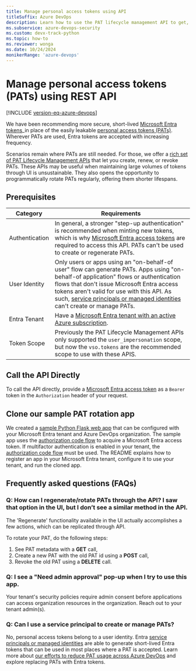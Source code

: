 ```yaml
---
title: Manage personal access tokens using API
titleSuffix: Azure DevOps
description: Learn how to use the PAT lifecycle management API to get, create, update, and revoke their personal access tokens (PATs).
ms.subservice: azure-devops-security
ms.custom: devx-track-python
ms.topic: how-to
ms.reviewer: wonga
ms.date: 10/24/2024
monikerRange: 'azure-devops'
---
```


# Manage personal access tokens (PATs) using REST API

[!INCLUDE [version-eq-azure-devops](../../includes/version-eq-azure-devops.md)]

We have been recommending more secure, short-lived [Microsoft Entra tokens](../../integrate/get-started/authentication/entra.md)_in place of the easily leakable [personal access tokens (PATs)](use-personal-access-tokens-to-authenticate.md). Wherever PATs are used, Entra tokens are accepted with increasing frequency.

Scenarios remain where PATs are still needed. For those, we offer a [rich set of PAT Lifecycle Management APIs](/rest/api/azure/devops/tokens) that let you create, renew, or revoke PATs. These APIs may be useful when maintaining large volumes of tokens through UI is unsustainable. They also opens the opportunity to programmatically rotate PATs regularly, offering them shorter lifespans.

## Prerequisites

| Category | Requirements |
|--------------|-------------|
| Authentication | In general, a stronger "step-up authentication" is recommended when minting new tokens, which is why [Microsoft Entra access tokens](../../integrate/get-started/authentication/entra.md) are required to access this API. PATs can't be used to create or regenerate PATs. |
| User Identity | Only users or apps using an "on-behalf-of user" flow can generate PATs. Apps using "on-behalf-of application" flows or authentication flows that don't issue Microsoft Entra access tokens aren't valid for use with this API. As such, [service principals or managed identities](../../integrate/get-started/authentication/service-principal-managed-identity.md) can't create or manage PATs. |
| Entra Tenant | Have a [Microsoft Entra tenant with an active Azure subscription](/azure/active-directory/develop/quickstart-create-new-tenant). |
| Token Scope | Previously the PAT Lifecycle Management APIs only supported the `user_impersonation` scope, but now the `vso.tokens` are the recommended scope to use with these APIS. |

## Call the API Directly

To call the API directly, provide a [Microsoft Entra access token](../../integrate/get-started/authentication/entra.md#ad-hoc-requests-to-azure-devops-rest-apis) as a `Bearer` token in the `Authorization` header of your request.

## Clone our sample PAT rotation app

We created a [sample Python Flask web app](https://github.com/microsoft/azure-devops-auth-samples/tree/master/PersonalAccessTokenAPIAppSample) that can be configured with your Microsoft Entra tenant and Azure DevOps organization. The sample app uses the [authorization code flow](/entra/identity-platform/msal-authentication-flows#authorization-code) to acquire a Microsoft Entra access token. If multifactor authentication is enabled in your tenant, the [authorization code flow](/azure/active-directory/develop/v2-oauth2-auth-code-flow) must be used. The README explains how to register an app in your Microsoft Entra tenant, configure it to use your tenant, and run the cloned app.

##  Frequently asked questions (FAQs)

### Q: How can I regenerate/rotate PATs through the API? I saw that option in the UI, but I don’t see a similar method in the API.
The 'Regenerate' functionality available in the UI actually accomplishes a few actions, which can be replicated through API. 

To rotate your PAT, do the following steps:
1. See PAT metadata with a **GET** call, 
2. Create a new PAT with the old PAT id using a **POST** call, 
3. Revoke the old PAT using a **DELETE** call.

### Q: I see a "Need admin approval" pop-up when I try to use this app.
Your tenant's security policies require admin consent before applications can access organization resources in the organization. Reach out to your tenant admin(s).

### Q: Can I use a service principal to create or manage PATs?
No, personal access tokens belong to a user identity. Entra [service principals or managed identities](../../integrate/get-started/authentication/service-principal-managed-identity.md) are able to generate short-lived Entra tokens that can be used in most places where a PAT is accepted. Learn more about [our efforts to reduce PAT usage across Azure DevOps](https://devblogs.microsoft.com/devops/reducing-pat-usage-across-azure-devops/) and explore replacing PATs with Entra tokens.
